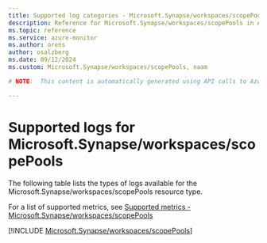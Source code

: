 ```yaml
---
title: Supported log categories - Microsoft.Synapse/workspaces/scopePools
description: Reference for Microsoft.Synapse/workspaces/scopePools in Azure Monitor Logs.
ms.topic: reference
ms.service: azure-monitor
ms.author: orens
author: osalzberg
ms.date: 09/12/2024
ms.custom: Microsoft.Synapse/workspaces/scopePools, naam

# NOTE:  This content is automatically generated using API calls to Azure. Any edits made on these files will be overwritten in the next run of the script. 

---
```





# Supported logs for Microsoft.Synapse/workspaces/scopePools  
The following table lists the types of logs available for the Microsoft.Synapse/workspaces/scopePools resource type.
  
  
  
For a list of supported metrics, see [Supported metrics - Microsoft.Synapse/workspaces/scopePools](../supported-metrics/microsoft-synapse-workspaces-scopepools-metrics.md)  
  

  
[!INCLUDE [Microsoft.Synapse/workspaces/scopePools](~/reusable-content/ce-skilling/azure/includes/azure-monitor/reference/logs/microsoft-synapse-workspaces-scopepools-logs-include.md)]  
  

